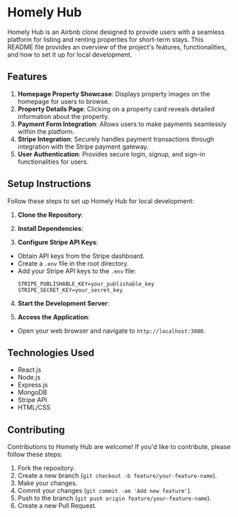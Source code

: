 
# Homely Hub

Homely Hub is an Airbnb clone designed to provide users with a seamless platform for listing and renting properties for short-term stays. This README file provides an overview of the project's features, functionalities, and how to set it up for local development.

## Features

1. **Homepage Property Showcase**: Displays property images on the homepage for users to browse.
2. **Property Details Page**: Clicking on a property card reveals detailed information about the property.
3. **Payment Form Integration**: Allows users to make payments seamlessly within the platform.
4. **Stripe Integration**: Securely handles payment transactions through integration with the Stripe payment gateway.
5. **User Authentication**: Provides secure login, signup, and sign-in functionalities for users.

## Setup Instructions

Follow these steps to set up Homely Hub for local development:

1. **Clone the Repository**:

2.  **Install Dependencies**:

3.  **Configure Stripe API Keys**:
- Obtain API keys from the Stripe dashboard.
- Create a `.env` file in the root directory.
- Add your Stripe API keys to the `.env` file:
  ```
  STRIPE_PUBLISHABLE_KEY=your_publishable_key
  STRIPE_SECRET_KEY=your_secret_key
  ```

4. **Start the Development Server**:

5. **Access the Application**:
- Open your web browser and navigate to `http://localhost:3000`.

## Technologies Used

- React.js
- Node.js
- Express.js
- MongoDB
- Stripe API
- HTML/CSS

## Contributing

Contributions to Homely Hub are welcome! If you'd like to contribute, please follow these steps:
1. Fork the repository.
2. Create a new branch (`git checkout -b feature/your-feature-name`).
3. Make your changes.
4. Commit your changes (`git commit -am 'Add new feature'`).
5. Push to the branch (`git push origin feature/your-feature-name`).
6. Create a new Pull Request.

  

